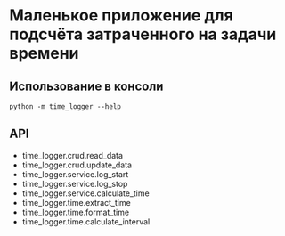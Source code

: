 # Маленькое приложение для подсчёта затраченного на задачи времени

## Использование в консоли
```shell
python -m time_logger --help
```

## API
* time_logger.crud.read_data
* time_logger.crud.update_data
* time_logger.service.log_start
* time_logger.service.log_stop
* time_logger.service.calculate_time
* time_logger.time.extract_time
* time_logger.time.format_time
* time_logger.time.calculate_interval

